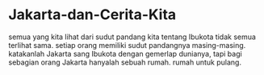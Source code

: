 # Jakarta-dan-Cerita-Kita
semua yang kita lihat dari sudut pandang kita tentang Ibukota tidak semua terlihat sama. setiap orang memiliki sudut pandangnya masing-masing. katakanlah Jakarta sang Ibukota dengan gemerlap dunianya, tapi bagi sebagian orang Jakarta hanyalah sebuah rumah. rumah untuk pulang.
